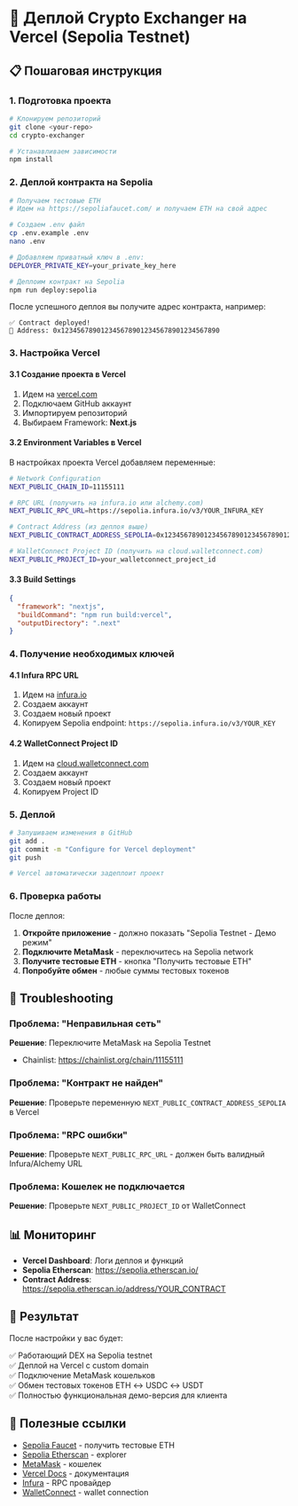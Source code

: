 # 🚀 Деплой Crypto Exchanger на Vercel (Sepolia Testnet)

## 📋 Пошаговая инструкция

### 1. Подготовка проекта

```bash
# Клонируем репозиторий
git clone <your-repo>
cd crypto-exchanger

# Устанавливаем зависимости
npm install
```

### 2. Деплой контракта на Sepolia

```bash
# Получаем тестовые ETH
# Идем на https://sepoliafaucet.com/ и получаем ETH на свой адрес

# Создаем .env файл
cp .env.example .env
nano .env

# Добавляем приватный ключ в .env:
DEPLOYER_PRIVATE_KEY=your_private_key_here

# Деплоим контракт на Sepolia
npm run deploy:sepolia
```

После успешного деплоя вы получите адрес контракта, например:
```
✅ Contract deployed!
📍 Address: 0x1234567890123456789012345678901234567890
```

### 3. Настройка Vercel

#### 3.1 Создание проекта в Vercel

1. Идем на [vercel.com](https://vercel.com)
2. Подключаем GitHub аккаунт
3. Импортируем репозиторий
4. Выбираем Framework: **Next.js**

#### 3.2 Environment Variables в Vercel

В настройках проекта Vercel добавляем переменные:

```bash
# Network Configuration
NEXT_PUBLIC_CHAIN_ID=11155111

# RPC URL (получить на infura.io или alchemy.com)
NEXT_PUBLIC_RPC_URL=https://sepolia.infura.io/v3/YOUR_INFURA_KEY

# Contract Address (из деплоя выше)
NEXT_PUBLIC_CONTRACT_ADDRESS_SEPOLIA=0x1234567890123456789012345678901234567890

# WalletConnect Project ID (получить на cloud.walletconnect.com)
NEXT_PUBLIC_PROJECT_ID=your_walletconnect_project_id
```

#### 3.3 Build Settings

```json
{
  "framework": "nextjs",
  "buildCommand": "npm run build:vercel",
  "outputDirectory": ".next"
}
```

### 4. Получение необходимых ключей

#### 4.1 Infura RPC URL
1. Идем на [infura.io](https://infura.io)
2. Создаем аккаунт
3. Создаем новый проект
4. Копируем Sepolia endpoint: `https://sepolia.infura.io/v3/YOUR_KEY`

#### 4.2 WalletConnect Project ID
1. Идем на [cloud.walletconnect.com](https://cloud.walletconnect.com)
2. Создаем аккаунт
3. Создаем новый проект
4. Копируем Project ID

### 5. Деплой

```bash
# Запушиваем изменения в GitHub
git add .
git commit -m "Configure for Vercel deployment"
git push

# Vercel автоматически задеплоит проект
```

### 6. Проверка работы

После деплоя:

1. **Откройте приложение** - должно показать "Sepolia Testnet - Демо режим"
2. **Подключите MetaMask** - переключитесь на Sepolia network
3. **Получите тестовые ETH** - кнопка "Получить тестовые ETH"
4. **Попробуйте обмен** - любые суммы тестовых токенов

## 🔧 Troubleshooting

### Проблема: "Неправильная сеть"
**Решение**: Переключите MetaMask на Sepolia Testnet
- Chainlist: https://chainlist.org/chain/11155111

### Проблема: "Контракт не найден"
**Решение**: Проверьте переменную `NEXT_PUBLIC_CONTRACT_ADDRESS_SEPOLIA` в Vercel

### Проблема: "RPC ошибки"
**Решение**: Проверьте `NEXT_PUBLIC_RPC_URL` - должен быть валидный Infura/Alchemy URL

### Проблема: Кошелек не подключается
**Решение**: Проверьте `NEXT_PUBLIC_PROJECT_ID` от WalletConnect

## 📊 Мониторинг

- **Vercel Dashboard**: Логи деплоя и функций
- **Sepolia Etherscan**: https://sepolia.etherscan.io/
- **Contract Address**: https://sepolia.etherscan.io/address/YOUR_CONTRACT

## 🎯 Результат

После настройки у вас будет:

✅ Работающий DEX на Sepolia testnet  
✅ Деплой на Vercel с custom domain  
✅ Подключение MetaMask кошельков  
✅ Обмен тестовых токенов ETH ↔ USDC ↔ USDT  
✅ Полностью функциональная демо-версия для клиента  

## 🔗 Полезные ссылки

- [Sepolia Faucet](https://sepoliafaucet.com/) - получить тестовые ETH
- [Sepolia Etherscan](https://sepolia.etherscan.io/) - explorer
- [MetaMask](https://metamask.io/) - кошелек
- [Vercel Docs](https://vercel.com/docs) - документация
- [Infura](https://infura.io/) - RPC провайдер
- [WalletConnect](https://cloud.walletconnect.com/) - wallet connection
